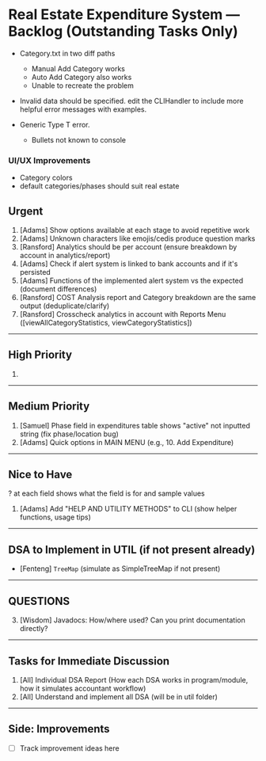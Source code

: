 # Real Estate Expenditure System — Backlog (Outstanding Tasks Only)

- Category.txt in two diff paths
  - Manual Add Category works
  - Auto Add Category also works
  - Unable to recreate the problem

- Invalid data should be specified.
    edit the CLIHandler to include more helpful error messages with examples.

- Generic Type T error.
  - Bullets not known to console

### UI/UX Improvements
- Category colors
- default categories/phases should suit real estate

## **Urgent**

1. [Adams] Show options available at each stage to avoid repetitive work
2. [Adams] Unknown characters like emojis/cedis produce question marks
3. [Ransford] Analytics should be per account (ensure breakdown by account in analytics/report)
4. [Adams] Check if alert system is linked to bank accounts and if it's persisted
5. [Adams] Functions of the implemented alert system vs the expected (document differences)
6. [Ransford] COST Analysis report and Category breakdown are the same output (deduplicate/clarify)
7. [Ransford] Crosscheck analytics in account with Reports Menu ([viewAllCategoryStatistics, viewCategoryStatistics])

---

## **High Priority**

1. 
---

## **Medium Priority**

1. [Samuel] Phase field in expenditures table shows "active" not inputted string (fix phase/location bug)
3. [Adams] Quick options in MAIN MENU (e.g., 10. Add Expenditure)

---

## **Nice to Have**

? at each field shows what the field is for and sample values

1. [Adams] Add "HELP AND UTILITY METHODS" to CLI (show helper functions, usage tips)

---

## **DSA to Implement in UTIL (if not present already)**

- [Fenteng] `TreeMap` (simulate as SimpleTreeMap if not present)


---

## **QUESTIONS**

3. [Wisdom] Javadocs: How/where used? Can you print documentation directly?

---

## **Tasks for Immediate Discussion**

1. [All] Individual DSA Report (How each DSA works in program/module, how it simulates accountant workflow)
2. [All] Understand and implement all DSA (will be in util folder)

---

## **Side: Improvements**

- [ ] Track improvement ideas here
